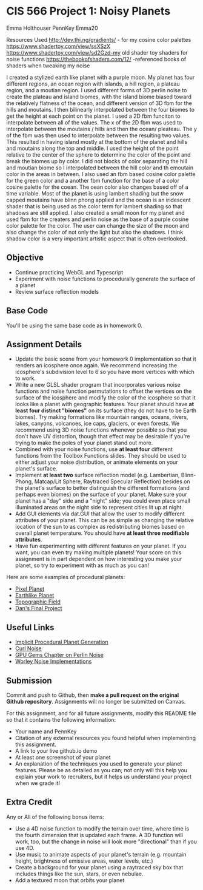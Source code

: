 # CIS 566 Project 1: Noisy Planets

Emma Holthouser
PennKey Emma20

Resources Used
http://dev.thi.ng/gradients/ - for my cosine color palettes
https://www.shadertoy.com/view/ssXSzX https://www.shadertoy.com/view/sd2Gzd-my old shader toy shaders for noise functions
https://thebookofshaders.com/12/ -referenced books of shaders when tweaking my noise


I created a stylized earth like planet with a purple moon. My planet has four different regions, an ocean region with islands, a hill region, a plateau region, and a moutian region. I used different forms of 3D perlin noise to create the plateau and island biomes, with the island biome biased toward the relatively flatness of the ocean, and different version of 3D fbm for the hills and moutains. I then bilinearly interpolated between the four biomes to get the height at each point on the planet. I used a 2D fbm funciton to interpolate between all of the values. The x of the 2D fbm was used to interpolate between the moutains / hills and then the ocean/ pleateau. The y of the fbm was then used to interpolate between the resulting two values. This resulted in having island mostly at the bottom of the planet and hills and moutains along the top and middle. I used the height of the point relative to the center of the sphere to determine the color of the point and break the biomes up by color. I did not blocks of color separating the hill and moutian biome so I interpolated between the hill color and th emoutain color in the areas in between. I also used an fbm based cosine color palette for the green color and a another fbm function for the base of a color cosine palette for the coean. The oean color also changes based off of a time variable. Most of the planet is using lambert shading but the snow capped moutains have blinn phong applied and the ocean is an iridescent shader that is being used as the color term for lambert shading so that shadows are still applied. I also created a small moon for my planet and used fbm for the creaters and perlin noise as the base of a purple cosine color palette for the color. The user can change the size of the moon and also change the color of not only the light but also the shadows. I think shadow color is a very important artistic aspect that is often overlooked. 
## Objective
- Continue practicing WebGL and Typescript
- Experiment with noise functions to procedurally generate the surface of a planet
- Review surface reflection models

## Base Code
You'll be using the same base code as in homework 0.

## Assignment Details
- Update the basic scene from your homework 0 implementation so that it renders
an icosphere once again. We recommend increasing the icosphere's subdivision
level to 6 so you have more vertices with which to work.
- Write a new GLSL shader program that incorporates various noise functions and
noise function permutations to offset the vertices on the surface of the icosphere and modify the color of the icosphere so that it looks like a planet with geographic
features. Your planet should have __at least four distinct "biomes"__ on its surface (they do not have to be Earth biomes). Try making formations like mountain ranges, oceans, rivers, lakes, canyons, volcanoes, ice caps, glaciers, or even forests. We recommend using 3D noise functions whenever possible so that you don't have UV distortion, though that effect may be desirable if you're trying to make the poles of your planet stand out more.
- Combined with your noise functions, use __at least four__ different functions from the Toolbox Functions slides. They should be used to either adjust your noise distribution, or animate elements on your planet's surface.
- Implement __at least two__ surface reflection model (e.g. Lambertian, Blinn-Phong,
Matcap/Lit Sphere, Raytraced Specular Reflection) besides on the planet's surface to
better distinguish the different formations (and perhaps even biomes) on the
surface of your planet. Make sure your planet has a "day" side and a "night"
side; you could even place small illuminated areas on the night side to
represent cities lit up at night.
- Add GUI elements via dat.GUI that allow the user to modify different
attributes of your planet. This can be as simple as changing the relative
location of the sun to as complex as redistributing biomes based on overall
planet temperature. You should have __at least three modifiable attributes__.
- Have fun experimenting with different features on your planet. If you want,
you can even try making multiple planets! Your score on this assignment is in
part dependent on how interesting you make your planet, so try to
experiment with as much as you can!

Here are some examples of procedural planets:
- [Pixel Planet](https://deep-fold.itch.io/pixel-planet-generator)
- [Earthlike Planet](https://www.reddit.com/r/proceduralgeneration/comments/fqk56t/animation_procedural_planet_composition/)
- [Topographic Field](https://www.shadertoy.com/view/llscW7)
- [Dan's Final Project](https://vimeo.com/216265946)

## Useful Links
- [Implicit Procedural Planet Generation](https://static1.squarespace.com/static/58a1bc3c3e00be6bfe6c228c/t/58a4d25146c3c4233fb15cc2/1487196929690/ImplicitProceduralPlanetGeneration-Report.pdf)
- [Curl Noise](https://petewerner.blogspot.com/2015/02/intro-to-curl-noise.html)
- [GPU Gems Chapter on Perlin Noise](http://developer.download.nvidia.com/books/HTML/gpugems/gpugems_ch05.html)
- [Worley Noise Implementations](https://thebookofshaders.com/12/)


## Submission
Commit and push to Github, then __make a pull request on the original Github repository__. Assignments will no longer be submitted on Canvas.

For this assignment, and for all future assignments, modify this README file
so that it contains the following information:
- Your name and PennKey
- Citation of any external resources you found helpful when implementing this
assignment.
- A link to your live github.io demo
- At least one screenshot of your planet
- An explanation of the techniques you used to generate your planet features.
Please be as detailed as you can; not only will this help you explain your work
to recruiters, but it helps us understand your project when we grade it!

## Extra Credit
Any or All of the following bonus items:
- Use a 4D noise function to modify the terrain over time, where time is the
fourth dimension that is updated each frame. A 3D function will work, too, but
the change in noise will look more "directional" than if you use 4D.
- Use music to animate aspects of your planet's terrain (e.g. mountain height,
  brightness of emissive areas, water levels, etc.)
- Create a background for your planet using a raytraced sky box that includes
things like the sun, stars, or even nebulae.
- Add a textured moon that orbits your planet
